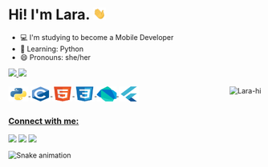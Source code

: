 <h1> Hi! I'm Lara. <img src="https://github.com/LeonardoYz/LeonardoYz/blob/main/assets/Hi.gif" width="25"></h1>

- 💻 I'm studying to become a Mobile Developer 
- 🌱 Learning: Python
- 😄 Pronouns: she/her

<div>
  <a href="https://github.com/larasous">
   <img height="180em" src="https://github-readme-stats.vercel.app/api?username=larasous&show_icons=true&theme=dracula&include_all_commits=true&count_private=true"/>
   <img height="180em" src="https://github-readme-stats.vercel.app/api/top-langs/?username=larasous&layout=compact&langs_count=7&theme=dracula"/>
</div>
 <div style="display: inline_block"><br>
  <img align="center" alt="Lara-Python" height="30" width="40" src="https://raw.githubusercontent.com/devicons/devicon/master/icons/python/python-original.svg">
  <img align="center" alt="Lara-C" height="30" width="40" src="https://raw.githubusercontent.com/devicons/devicon/master/icons/c/c-original.svg">
  <img align="center" alt="Lara-HTML" height="30" width="40" src="https://raw.githubusercontent.com/devicons/devicon/master/icons/html5/html5-original.svg">
  <img align="center" alt="Lara-CSS" height="30" width="40" src="https://raw.githubusercontent.com/devicons/devicon/master/icons/css3/css3-original.svg">
  <img align="center" alt="Lara-Dart" height="30" width="40" src="https://raw.githubusercontent.com/devicons/devicon/master/icons/dart/dart-original.svg">
  <img align="center" alt="Lara-Flutter" height="30" width="40" src="https://raw.githubusercontent.com/devicons/devicon/master/icons/flutter/flutter-original.svg"> 
  <img align="right" alt="Lara-hi" src="https://cdn.discordapp.com/attachments/795358919417397249/825430589581688872/hi.gif">
</div>
 
##
  
<h3 align="left">Connect with me:</h3>
 <div> 
  <a href="https://instagram.com/larasousa2000" target="_blank"><img src="https://img.shields.io/badge/-Instagram-%23E4405F?style=for-the-badge&logo=instagram&logoColor=white" target="_blank"></a> 
  <a href = "mailto:larasousar926@gmail.com"><img src="https://img.shields.io/badge/-Gmail-%23333?style=for-the-badge&logo=gmail&logoColor=white" target="_blank"></a>
  <a href="https://www.linkedin.com/in/lara-sousa-a365a9205/" target="_blank"><img src="https://img.shields.io/badge/-LinkedIn-%230077B5?style=for-the-badge&logo=linkedin&logoColor=white" target="_blank"></a>
   
  ![Snake animation](https://github.com/larasous/larasous/blob/output/github-contribution-grid-snake.svg)

</div>
 
